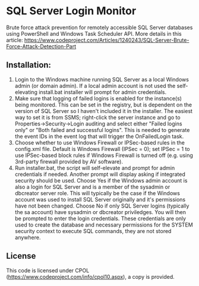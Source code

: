 # SQL Server Login Monitor
Brute force attack prevention for remotely accessible SQL Server databases using PowerShell and Windows Task Scheduler API.
More details in this article: https://www.codeproject.com/Articles/1240243/SQL-Server-Brute-Force-Attack-Detection-Part

## Installation:

1. Login to the Windows machine running SQL Server as a local Windows admin (or domain admin). If a local admin account is not used the self-elevating install.bat installer will prompt for admin credentials.
2. Make sure that logging of failed logins is enabled for the instance(s) being monitored. This can be set in the registry, but is dependent on the version of SQL Server so I haven't included it in the installer. The easiest way to set it is from SSMS; right-click the server instance and go to Properties->Security->Login auditing and select either "Failed logins only" or "Both failed and successful logins". This is needed to generate the event IDs in the event log that will trigger the OnFailedLogin task.
3. Choose whether to use Windows Firewall or IPSec-based rules in the config.xml file. Default is Windows Firewall (IPSec = 0); set IPSec = 1 to use IPSec-based block rules if Windows Firewall is turned off (e.g. using 3rd-party firewall provided by AV software).
4. Run installer.bat, the script will self-elevate and prompt for admin credentials if needed. Another prompt will display asking if integrated security should be used. Choose Yes if the Windows admin account is also a login for SQL Server and is a member of the sysadmin or dbcreator server role. This will typically be the case if the Windows account was used to install SQL Server originally and it's permissions have not been changed. Choose No if only SQL Server logins (typically the sa account) have sysadmin or dbcreator priviledges. You will then be prompted to enter the login credentials. These credentials are only used to create the database and necessary permissions for the SYSTEM security context to execute SQL commands, they are not stored anywhere.

## License
This code is licensed under CPOL (https://www.codeproject.com/info/cpol10.aspx), a copy is provided.
